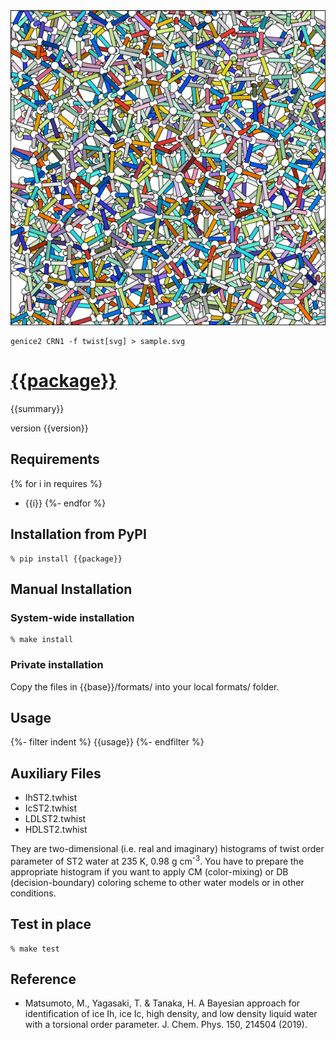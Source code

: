 <img src="sample.png">

```shell
genice2 CRN1 -f twist[svg] > sample.svg
```

# [{{package}}]({{url}})

{{summary}}

version {{version}}

## Requirements

{% for i in requires %}
* {{i}}
{%- endfor %}

## Installation from PyPI

```shell
% pip install {{package}}
```

## Manual Installation

### System-wide installation

```shell
% make install
```

### Private installation

Copy the files in {{base}}/formats/ into your local formats/ folder.


## Usage

{%- filter indent %}
    {{usage}}
{%- endfilter %}


## Auxiliary Files

* IhST2.twhist
* IcST2.twhist
* LDLST2.twhist
* HDLST2.twhist

They are two-dimensional (i.e. real and imaginary) histograms of twist order parameter of ST2 water at 235 K, 0.98 g cm<sup>-3</sup>. You have to prepare the appropriate histogram if you want to apply CM (color-mixing) or DB (decision-boundary) coloring scheme to other water models or in other conditions.

## Test in place

```shell
% make test
```

## Reference

* Matsumoto, M., Yagasaki, T. & Tanaka, H. A Bayesian approach for identification of ice Ih, ice Ic, high density, and low density liquid water with a torsional order parameter. J. Chem. Phys. 150, 214504 (2019).
